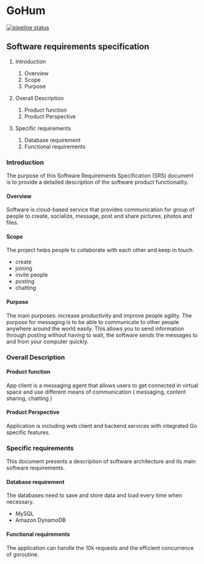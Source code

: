 # GoHum
[![pipeline status](https://gitlab.com/Kv-031.Go/go-team-room/badges/master/pipeline.svg)](https://gitlab.com/Kv-031.Go/go-team-room/commits/master)
## Software requirements specification

1. Introduction
	1. Overview
	2. Scope
	3. Purpose

2. Overall Description
	1. Product function
	2. Product Perspective

3. Specific requirements
	1. Database requirement
	2. Functional requirements


### Introduction
The purpose of this Software Requirements Specification (SRS)
document is to provide a detailed description of
the software product functionality.

#### Overview

Software is cloud-based service that provides communication
for group of people  to create, socialize, message, post and
share pictures, photos and files.

#### Scope
The project helps people to collaborate with each other and keep in touch.
* create
* joining
* invite people
* posting
* chatting

#### Purpose

The main purposes: increase productivity and improve people agility.
The purpose for messaging is to be able to communicate to other people
anywhere around the world easily. This allows you to send information through
posting without having to wait, the software sends the messages to and from
your computer quickly.

### Overall Description

#### Product function
App client is a messaging agent that allows users to get connected
in virtual space and use different means of communication
( messaging, content sharing, chatting )

#### Product Perspective
Application is including web client and backend services
with integrated Go specific features.

### Specific requirements

This document presents a description of software architecture and its main
software requirements.

#### Database requirement
 The databases need to save and store data and load every time when necessary.

* MySQL
* Amazon DynamoDB

#### Functional requirements

The application can handle the 10k requests and the efficient
concurrence of goroutine.

